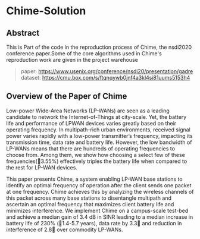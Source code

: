 # Chime-Solution
## Abstract
This is Part of the code in the reproduction process of Chime, the nsdi2020 conference paper.Some of the core algorithms used in Chime's reproduction work are given in the project warehouse

> paper: https://www.usenix.org/conference/nsdi20/presentation/gadre
> dataset: https://cmu.box.com/s/ftqnqywb0jnf4a3kl4si81uums5153h4 
## Overview of the Paper of Chime
Low-power Wide-Area Networks (LP-WANs) are seen as a leading candidate to network the Internet-of-Things at city-scale. Yet, the battery life and performance of LPWAN devices varies greatly based on their operating frequency. In multipath-rich urban environments, received signal power varies rapidly with a low-power transmitter’s frequency, impacting its transmission time, data rate and battery life. However, the low bandwidth of LP-WANs means that there are hundreds of operating frequencies to choose from. Among them, we show how choosing a select few of these frequencies(3.55%) effectively triples the battery life when compared to the rest for LP-WAN devices.

This paper presents Chime, a system enabling LP-WAN base stations to identify an optimal frequency of operation after the client sends one packet at one frequency. Chime achieves this by analyzing the wireless channels of this packet across many base stations to disentangle multipath and ascertain an optimal frequency that maximizes client battery life and minimizes interference. We implement Chime on a campus-scale test-bed and achieve a median gain of 3.4 dB in SINR leading to a median increase in battery life of 230% (1.4-5.7 years), data rate by 3.3 and reduction in interference of 2.8 over commodity LP-WANs.
